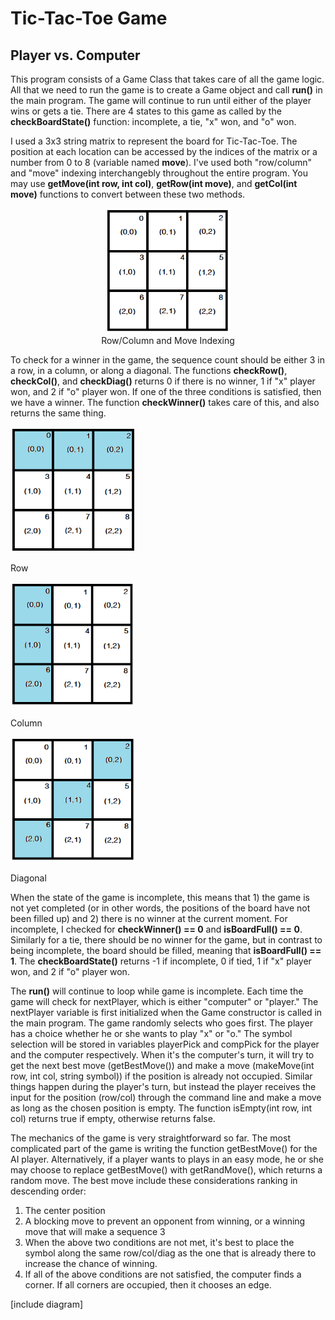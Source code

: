 <!-- link to main stylesheet -->
<link rel="stylesheet" type="text/css" href="/style.css">

<h1> Tic-Tac-Toe Game </h1>
<h2> Player vs. Computer </h2>

This program consists of a Game Class that takes care of all the game logic. All that we need to run the game is to create a Game object and call <strong>run()</strong> in the main program. The game will continue to run until either of the player wins or gets a tie. There are 4 states to this game as called by the <strong>checkBoardState()</strong> function: incomplete, a tie, "x" won, and "o" won. 

I used a 3x3 string matrix to represent the board for Tic-Tac-Toe. The position at each location can be accessed by the indices of the matrix or a number from 0 to 8 (variable named <strong>move</strong>). I've used both "row/column" and "move" indexing interchangebly throughout the entire program. You may use <strong>getMove(int row, int col)</strong>, <strong>getRow(int move)</strong>, and <strong>getCol(int move)</strong> functions to convert between these two methods. 

<p align="center">
  <img src="/tic_tac_toe_game/images/tic-tac-toe-1.png" alt="" height="200"><br>
  Row/Column and Move Indexing
</p>

To check for a winner in the game, the sequence count should be either 3 in a row, in a column, or along a diagonal. The functions <strong>checkRow()</strong>, <strong>checkCol()</strong>, and <strong>checkDiag()</strong> returns 0 if there is no winner, 1 if "x" player won, and 2 if "o" player won. If one of the three conditions is satisfied, then we have a winner. The function <strong>checkWinner()</strong> takes care of this, and also returns the same thing.

<div class="row">
					<div class="column-three center">
						<img src="/tic_tac_toe_game/images/tic-tac-toe-3.png" alt="" height="200"><br>
						<p class="caption">Row</p>
				  </div>
				  <div class="column-three center">
				    		<img src="/tic_tac_toe_game/images/tic-tac-toe-4.png" alt="" height="200"><br>
						<p class="caption">Column</p>
				  </div>
				  <div class="column-three center">
				    		<img src="/tic_tac_toe_game/images/tic-tac-toe-2.png" alt="" height="200"><br>
						<p class="caption">Diagonal</p>
				  </div>
</div>

When the state of the game is incomplete, this means that 1) the game is not yet completed (or in other words, the positions of the board have not been filled up) and 2) there is no winner at the current moment. For incomplete, I checked for <strong>checkWinner() == 0</strong> and <strong>isBoardFull() == 0</strong>. Similarly for a tie, there should be no winner for the game, but in contrast to being incomplete, the board should be filled, meaning that <strong>isBoardFull() == 1</strong>. The <strong>checkBoardState()</strong> returns -1 if incomplete, 0 if tied, 1 if "x" player won, and 2 if "o" player won.

The <strong>run()</strong> will continue to loop while game is incomplete. Each time the game will check for nextPlayer, which is either "computer" or "player." The nextPlayer variable is first initialized when the Game constructor is called in the main program. The game randomly selects who goes first. The player has a choice whether he or she wants to play "x" or "o." The symbol selection will be stored in variables playerPick and compPick for the player and the computer respectively. When it's the computer's turn, it will try to get the next best move (getBestMove()) and make a move (makeMove(int row, int col, string symbol)) if the position is already not occupied. Similar things happen during the player's turn, but instead the player receives the input for the position (row/col) through the command line and make a move as long as the chosen position is empty. The function isEmpty(int row, int col) returns true if empty, otherwise returns false.

The mechanics of the game is very straightforward so far. The most complicated part of the game is writing the function getBestMove() for the AI player. Alternatively, if a player wants to plays in an easy mode, he or she may choose to replace getBestMove() with getRandMove(), which returns a random move. The best move include these considerations ranking in descending order:
1) The center position
2) A blocking move to prevent an opponent from winning, or a winning move that will make a sequence 3
3) When the above two conditions are not met, it's best to place the symbol along the same row/col/diag as the one that is already there to increase the chance of winning. 
4) If all of the above conditions are not satisfied, the computer finds a corner. If all corners are occupied, then it chooses an edge.

[include diagram]

